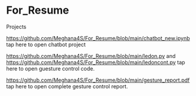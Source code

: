 # For_Resume
Projects

https://github.com/Meghana4S/For_Resume/blob/main/chatbot_new.ipynb tap here to open chatbot project

https://github.com/Meghana4S/For_Resume/blob/main/ledon.py and https://github.com/Meghana4S/For_Resume/blob/main/ledoncont.py tap here to open guesture control code.

https://github.com/Meghana4S/For_Resume/blob/main/gesture_report.pdf tap here to open complete gesture control report.


